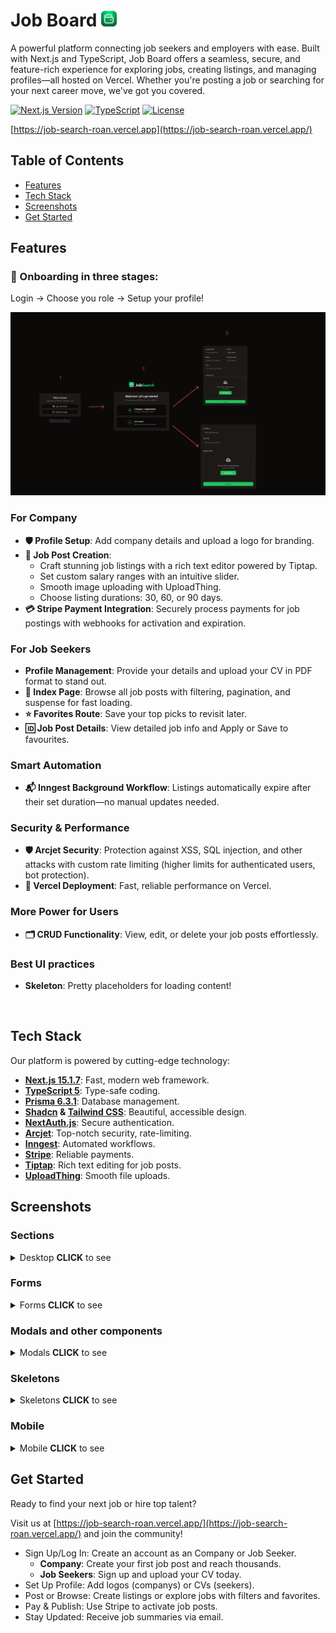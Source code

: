 # Job Board <img src="public/logo.png" width="25">


<!-- ![Logo](public/logo.png) -->
A powerful platform connecting job seekers and employers with ease. Built with Next.js and TypeScript, Job Board offers a seamless, secure, and feature-rich experience for exploring jobs, creating listings, and managing profiles—all hosted on Vercel. Whether you're posting a job or searching for your next career move, we've got you covered.

[![Next.js Version](https://img.shields.io/badge/Next.js-15.1.7-black)](https://nextjs.org/)
[![TypeScript](https://img.shields.io/badge/TypeScript-5-blue)](https://www.typescriptlang.org/)
[![License](https://img.shields.io/badge/License-MIT-green)](LICENSE)

[https://job-search-roan.vercel.app](https://job-search-roan.vercel.app/)


## Table of Contents
- [Features](#features)
- [Tech Stack](#tech-stack)
- [Screenshots](#screenshots)
- [Get Started](#get-started)

<!-- 
- [Installation](#installation)
- [Configuration](#configuration)
- [Contributing](#contributing)
- [License](#license) -->




## Features


### **📝 Onboarding** in three stages: 
Login ->  Choose you role -> Setup your profile!

<img src="public/job-search-screenshoots/onboarding.png">

### For Company
- **🛡️ Profile Setup**: Add company details and upload a logo for branding.
- **📝 Job Post Creation**:  
  - Craft stunning job listings with a rich text editor powered by Tiptap.  
  - Set custom salary ranges with an intuitive slider.  
  - Smooth image uploading with UploadThing.  
  - Choose listing durations: 30, 60, or 90 days.  
- **💳 Stripe Payment Integration**: Securely process payments for job postings with webhooks for activation and expiration.

### For Job Seekers
- **Profile Management**: Provide your details and upload your CV in PDF format to stand out.  
- **📄 Index Page**: Browse all job posts with filtering, pagination, and suspense for fast loading.  
- **⭐ Favorites Route**: Save your top picks to revisit later.  
- **🆔 Job Post Details**: View detailed job info and Apply or Save to favourites.

### Smart Automation
- **📬 Inngest Background Workflow**: Listings automatically expire after their set duration—no manual updates needed.

### Security & Performance
- **🛡️ Arcjet Security**: Protection against XSS, SQL injection, and other attacks with custom rate limiting (higher limits for authenticated users, bot protection).  
- **🚀 Vercel Deployment**: Fast, reliable performance on Vercel.

### More Power for Users
- **🗂️ CRUD Functionality**: View, edit, or delete your job posts effortlessly.  


### Best UI practices
- **Skeleton**: Pretty placeholders for loading content!
<br>



## Tech Stack

Our platform is powered by cutting-edge technology:  
- **[Next.js 15.1.7](https://nextjs.org/)**: Fast, modern web framework.  
- **[TypeScript 5](https://www.typescriptlang.org/)**: Type-safe coding.  
- **[Prisma 6.3.1](https://www.prisma.io/)**: Database management.  
- **[Shadcn](https://ui.shadcn.com/) & [Tailwind CSS](https://tailwindcss.com/)**: Beautiful, accessible design.  
- **[NextAuth.js](https://next-auth.js.org/)**: Secure authentication.  
- **[Arcjet](https://arcjet.com/)**: Top-notch security, rate-limiting.  
- **[Inngest](https://inngest.com/)**: Automated workflows.  
- **[Stripe](https://stripe.com/)**: Reliable payments.  
- **[Tiptap](https://tiptap.dev/)**: Rich text editing for job posts.  
- **[UploadThing](https://uploadthing.com/)**: Smooth file uploads.  

## Screenshots

### Sections

<details>
<summary>Desktop <b>CLICK</b> to see</summary>

#### Homepage
![index_button](/public/job-search-screenshoots/homepage.png)

#### Homepage Empty List
![index_button](/public/job-search-screenshoots/homepage-no-jobs-found.png)

#### Post Job
![index_button](/public/job-search-screenshoots/create-job.png)

#### Job Info
![index_button](/public/job-search-screenshoots/jobId.png)

#### My Job Listings
![index_button](/public/job-search-screenshoots/my-job-listing.png)

#### My Saved Jobs
![index_button](/public/job-search-screenshoots/ny-saved-jobs.png)

#### My Saved Jobs Empty List
![index_button](/public/job-search-screenshoots/my-saved-notfound.png)


</details>

### Forms

<details>
<summary>Forms <b>CLICK</b> to see</summary>

#### Company
![index_button](/public/job-search-screenshoots/login4.png)

#### Jobseeker
![index_button](/public/job-search-screenshoots/login3.png)

#### Post Job
![index_button](/public/job-search-screenshoots/create-form.png)

#### Edit Job
![index_button](/public/job-search-screenshoots/edit-job.png)

</details>


### Modals and other components

<details>
<summary>Modals <b>CLICK</b> to see</summary>

#### Login
![index_button](/public/job-search-screenshoots/login6.png)

#### Choose User Type
![index_button](/public/job-search-screenshoots/login5.png)

#### Search Filter
![index_button](/public/job-search-screenshoots/filter.png)

#### User Toggle
![index_button](/public/job-search-screenshoots/user-toggle.png)

### Pagination
![index_button](/public/job-search-screenshoots/pagination.png)

#### Themes
![index_button](/public/job-search-screenshoots/theme.png) 
![index_button](/public/job-search-screenshoots/themes-light.png)

#### Payment Success
![index_button](/public/job-search-screenshoots/payment-success.png)

#### Payment Cancel
![index_button](/public/job-search-screenshoots/payment-cancel.png)

</details>


### Skeletons 

<details>
<summary>Skeletons <b>CLICK</b> to see</summary>

#### Home Skeleton
![index_button](/public/job-search-screenshoots/skeleton0.png)

#### My Job Listings Skeleton
![index_button](/public/job-search-screenshoots/skeleton3.png)

#### Saved Jobs Skeleton
![index_button](/public/job-search-screenshoots/skeleton4.png)

</details>

### Mobile
<details>
<summary>Mobile <b>CLICK</b> to see</summary>

<details>
<summary>- Homepage <b>CLICK</b></summary>

![index_button](/public/job-search-screenshoots/mobile-home.png)
</details>

<details>
<summary>- My Job Listing <b>CLICK</b></summary>

![index_button](/public/job-search-screenshoots/mobile-my-listings.png)
</details>

<details>
<summary>- Saved Jobs <b>CLICK</b></summary>

![index_button](/public/job-search-screenshoots/mobile-saved-jobs.png)
</details>

<details>
<summary>- Job Card <b>CLICK</b></summary>

![index_button](/public/job-search-screenshoots/mobile-jobId.png)
</details>

<details>
<summary>- Create Job</summary>

![index_button](/public/job-search-screenshoots/mobile-postjob.png)
</details>
</div>
</details>


## Get Started

Ready to find your next job or hire top talent?  

Visit us at [https://job-search-roan.vercel.app/](https://job-search-roan.vercel.app/) and join the community!

- Sign Up/Log In: Create an account as an Company or Job Seeker.  
  - **Company**: Create your first job post and reach thousands.  
  - **Job Seekers**: Sign up and upload your CV today. 
- Set Up Profile: Add logos (companys) or CVs (seekers).  
- Post or Browse: Create listings or explore jobs with filters and favorites.  
- Pay & Publish: Use Stripe to activate job posts.  
- Stay Updated: Receive job summaries via email.